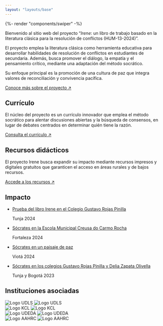 ```yaml
---
layout: "layouts/base"
---
```


<section class="home-section carousel">
    {%- render "components/swiper" -%}
</section>
<section class="home-section hero">
    <div class="hero-content">
        <!-- <h1 class="hero-heading">Presentación</h1> -->
        <div class="hero-copy">
            <p>Bienvenido al sitio web del proyecto “<em>Irene</em>: un libro de trabajo basado en la literatura clásica para la resolución de conflictos (HUM-13-2024)”.</p>
            <p>El proyecto emplea la literatura clásica como herramienta educativa para desarrollar habilidades de resolución de conflictos en estudiantes de secundaria. Además, busca promover el diálogo, la empatía y el pensamiento crítico, mediante una adaptación del método socrático.</p>
            <p>Su enfoque principal es la promoción de una cultura de paz que integra valores de reconciliación y convivencia pacífica.</p>
            <a href="/acerca-de/introduccion" class="section-link">
                Conoce más sobre el proyecto
                <span>&#8599;</span>
            </a>
        </div>
    </div>
</section>
<section class="home-section two-grid">
    <div>
        <h2>Currículo</h2>
        <p>El núcleo del proyecto es un currículo innovador que emplea el método socrático para alentar discusiones abiertas y la búsqueda de consensos, en lugar de debates centrados en determinar quién tiene la razón.</p>
        <a href="/curriculo" class="section-link">
        Consulta el currículo
        <span>&#8599;</span>
        </a>
    </div>
    <div>
        <h2>Recursos didácticos</h2>
        <p>El proyecto Irene busca expandir su impacto mediante recursos impresos y digitales gratuitos que garanticen el acceso en áreas rurales y de bajos recursos.</p>
        <a href="/recursos-didacticos" class="section-link">
        Accede a los recursos
        <span>&#8599;</span>
        </a>
    </div>
</section>

<section class="home-section testimonials">
    <h2>Impacto</h2>
    <!-- <p>Laboris veniam veniam ut aute ea laborum enim voluptate.</p> -->
    <ul class="testimonials-list">
        <li class="testimonial">
            <p><a class="testimonial-link" href="/impacto/tunja-2024/">Prueba del libro Irene en el Colegio Gustavo Rojas Pinilla</a></p>
            <span class="meta-text-color city">Tunja</span>
            <span class="meta-text-color year">2024</span>
        </li>
        <li class="testimonial">
            <p><a class="testimonial-link" href="/impacto/fortaleza-2024/">Sócrates en la Escola Municipal Creusa do Carmo Rocha</a></p>
            <span class="meta-text-color city">Fortaleza</span>
            <span class="meta-text-color year">2024</span>
        </li>
        <li class="testimonial">
            <p><a class="testimonial-link" href="/impacto/viota-2024/">Sócrates en un paisaje de paz</a></p>
            <span class="meta-text-color city">Viotá</span>
            <span class="meta-text-color year">2024</span>
        </li>
        <li class="testimonial">
            <p><a class="testimonial-link" href="/impacto/tunja-bogota-2023/">Sócrates en los colegios Gustavo Rojas Pinilla y Delia Zapata Olivella</a></p>
            <span class="meta-text-color city">Tunja y Bogotá</span>
            <span class="meta-text-color year">2023</span>
        </li>
    </ul>
</section>
<section class="home-section institutions">
    <h2>Instituciones asociadas</h2>
    <!-- <p>Laboris veniam veniam ut aute ea laborum enim voluptate.</p> -->
    <div class="logos">
    <!-- Logo UDLS -->
        <div class="logo-wrapper">
            <img class="logo-light" src="/img/inicio/logos/udls-g.svg" alt="Logo UDLS">
            <img class="logo-dark" src="/img/inicio/logos/udls-g-i.svg" alt="Logo UDLS">
        </div>
        <!-- Logo KCL -->
        <div class="logo-wrapper">
            <img class="logo-light" src="/img/inicio/logos/kcl-g.svg" alt="Logo KCL">
            <img class="logo-dark" src="/img/inicio/logos/kcl-g-i.svg" alt="Logo KCL">
        </div>
        <!-- Logo UDEDA -->
        <div class="logo-wrapper">
            <img class="logo-light" src="/img/inicio/logos/udeda-g.svg" alt="Logo UDEDA">
            <img class="logo-dark" src="/img/inicio/logos/udeda-g-i.svg" alt="Logo UDEDA">
        </div>
        <!-- Logo AAHRC -->
        <div class="logo-wrapper">
            <img class="logo-light" src="/img/inicio/logos/aahrc-g.svg" alt="Logo AAHRC">
            <img class="logo-dark" src="/img/inicio/logos/aahrc-g-i.svg" alt="Logo AAHRC">
        </div>
    </div>
</section>
